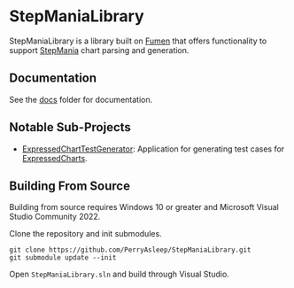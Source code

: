 # StepManiaLibrary
StepManiaLibrary is a library built on [Fumen](https://github.com/PerryAsleep/Fumen) that offers functionality to support [StepMania](https://www.stepmania.com/) chart parsing and generation.

## Documentation
See the [docs](StepManiaLibrary/docs) folder for documentation.

## Notable Sub-Projects
- [ExpressedChartTestGenerator](ExpressedChartTestGenerator/Readme.md): Application for generating test cases for [ExpressedCharts](StepManiaLibrary/docs/ExpressedChart.md).

## Building From Source
Building from source requires Windows 10 or greater and Microsoft Visual Studio Community 2022.

Clone the repository and init submodules.
```
git clone https://github.com/PerryAsleep/StepManiaLibrary.git
git submodule update --init
```

Open `StepManiaLibrary.sln` and build through Visual Studio.
